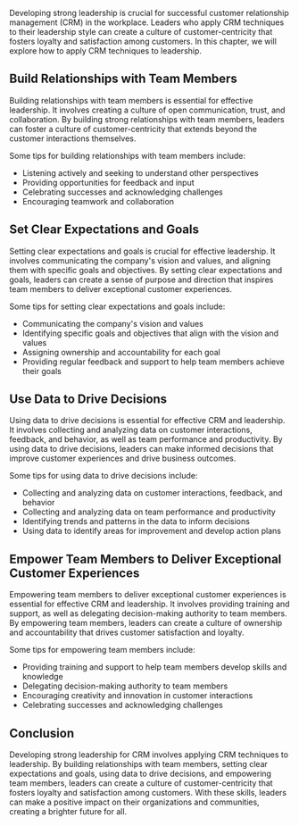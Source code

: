 
Developing strong leadership is crucial for successful customer relationship management (CRM) in the workplace. Leaders who apply CRM techniques to their leadership style can create a culture of customer-centricity that fosters loyalty and satisfaction among customers. In this chapter, we will explore how to apply CRM techniques to leadership.

Build Relationships with Team Members
-------------------------------------

Building relationships with team members is essential for effective leadership. It involves creating a culture of open communication, trust, and collaboration. By building strong relationships with team members, leaders can foster a culture of customer-centricity that extends beyond the customer interactions themselves.

Some tips for building relationships with team members include:

* Listening actively and seeking to understand other perspectives
* Providing opportunities for feedback and input
* Celebrating successes and acknowledging challenges
* Encouraging teamwork and collaboration

Set Clear Expectations and Goals
--------------------------------

Setting clear expectations and goals is crucial for effective leadership. It involves communicating the company's vision and values, and aligning them with specific goals and objectives. By setting clear expectations and goals, leaders can create a sense of purpose and direction that inspires team members to deliver exceptional customer experiences.

Some tips for setting clear expectations and goals include:

* Communicating the company's vision and values
* Identifying specific goals and objectives that align with the vision and values
* Assigning ownership and accountability for each goal
* Providing regular feedback and support to help team members achieve their goals

Use Data to Drive Decisions
---------------------------

Using data to drive decisions is essential for effective CRM and leadership. It involves collecting and analyzing data on customer interactions, feedback, and behavior, as well as team performance and productivity. By using data to drive decisions, leaders can make informed decisions that improve customer experiences and drive business outcomes.

Some tips for using data to drive decisions include:

* Collecting and analyzing data on customer interactions, feedback, and behavior
* Collecting and analyzing data on team performance and productivity
* Identifying trends and patterns in the data to inform decisions
* Using data to identify areas for improvement and develop action plans

Empower Team Members to Deliver Exceptional Customer Experiences
----------------------------------------------------------------

Empowering team members to deliver exceptional customer experiences is essential for effective CRM and leadership. It involves providing training and support, as well as delegating decision-making authority to team members. By empowering team members, leaders can create a culture of ownership and accountability that drives customer satisfaction and loyalty.

Some tips for empowering team members include:

* Providing training and support to help team members develop skills and knowledge
* Delegating decision-making authority to team members
* Encouraging creativity and innovation in customer interactions
* Celebrating successes and acknowledging challenges

Conclusion
----------

Developing strong leadership for CRM involves applying CRM techniques to leadership. By building relationships with team members, setting clear expectations and goals, using data to drive decisions, and empowering team members, leaders can create a culture of customer-centricity that fosters loyalty and satisfaction among customers. With these skills, leaders can make a positive impact on their organizations and communities, creating a brighter future for all.
